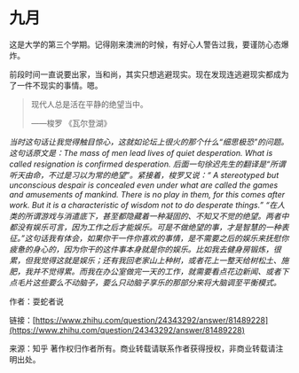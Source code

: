 # 九月

这是大学的第三个学期。记得刚来澳洲的时候，有好心人警告过我，要谨防心态爆炸。

前段时间一直说要出家，当和尚，其实只想逃避现实。现在发现连逃避现实都成为了一件不现实的事情。嗯。

> 现代人总是活在平静的绝望当中。
>
> ——梭罗 《瓦尔登湖》

_当时这句话让我觉得触目惊心，这就如论坛上很火的那个什么“细思极恐”的问题。这句话原文是：The mass of men lead lives of quiet desperation. What is called resignation is confirmed desperation. 后面一句徐迟先生的翻译是“所谓听天由命，不过是习以为常的绝望”。紧接着，梭罗又说：“ A stereotyped but unconscious despair is concealed even under what are called the games and amusements of mankind. There is no play in them, for this comes after work. But it is a characteristic of wisdom not to do desperate things.” “在人类的所谓游戏与消遣底下，甚至都隐藏着一种凝固的、不知又不觉的绝望。两者中都没有娱乐可言，因为工作之后才能娱乐。可是不做绝望的事，才是智慧的一种表征。”这句话我有体会，如果你干一件你喜欢的事情，是不需要之后的娱乐来抚慰你疲惫的身心的，因为你干的这件事本身就是你的娱乐。比如我去健身房锻炼，很累，但我觉得这就是娱乐；还有我回老家山上种树，或者花上一整天给树松土、施肥，我并不觉得累。而我在办公室做完一天的工作，就需要看点花边新闻、或者下点毛片这些要么不动脑子，要么只动脑子享乐的那部分来将大脑调至平衡模式。_

作者：耍蛇者说 

链接：[https://www.zhihu.com/question/24343292/answer/81489228](https://www.zhihu.com/question/24343292/answer/81489228) 

来源：知乎 著作权归作者所有。商业转载请联系作者获得授权，非商业转载请注明出处。

